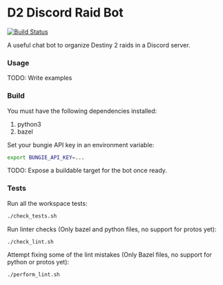 # D2 Discord Raid Bot

[![Build Status](https://travis-ci.org/ValHook/D2-Discord-Raid-Bot.svg?branch=master)](https://travis-ci.org/ValHook/D2-Discord-Raid-Bot.svg?branch=master)

A useful chat bot to organize Destiny 2 raids in a Discord server.

### Usage
TODO: Write examples

### Build

You must have the following dependencies installed:
1. python3
2. bazel

Set your bungie API key in an environment variable:
```sh
export BUNGIE_API_KEY=...
```

TODO: Expose a buildable target for the bot once ready.

### Tests
Run all the workspace tests:
```sh
./check_tests.sh
```

Run linter checks (Only bazel and python files, no support for protos yet):
```sh
./check_lint.sh
```

Attempt fixing some of the lint mistakes (Only Bazel files, no support for python or protos yet):
```sh
./perform_lint.sh
```

